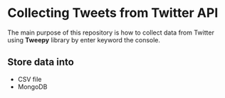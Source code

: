 # Collecting Tweets from Twitter API
The main purpose of this repository is how to collect data from Twitter using **Tweepy** library by enter keyword the console.


## Store data into
- CSV file
- MongoDB

